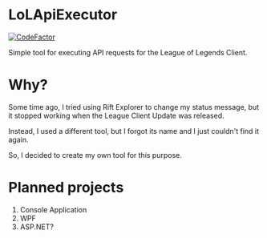 # LoLApiExecutor
<a href="https://www.codefactor.io/repository/github/stukeley/lolapiexecutor"><img src="https://www.codefactor.io/repository/github/stukeley/lolapiexecutor/badge" alt="CodeFactor" /></a>

Simple tool for executing API requests for the League of Legends Client.

# Why?
Some time ago, I tried using Rift Explorer to change my status message, but it stopped working when the League Client Update was released.

Instead, I used a different tool, but I forgot its name and I just couldn't find it again.

So, I decided to create my own tool for this purpose.

# Planned projects

1. Console Application
2. WPF
3. ASP.NET?
